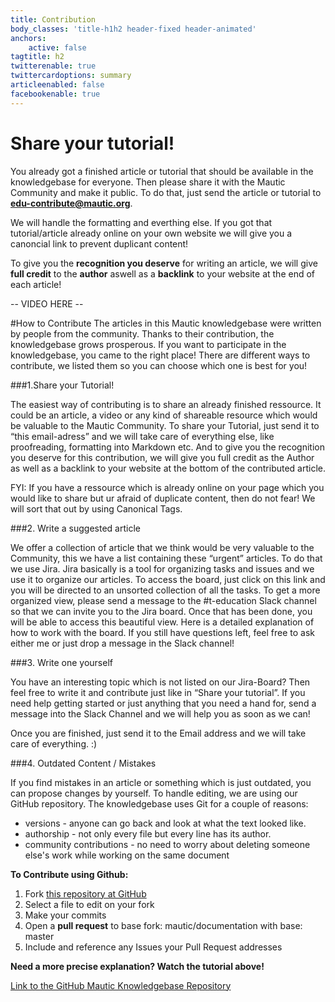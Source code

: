 ```yaml
---
title: Contribution
body_classes: 'title-h1h2 header-fixed header-animated'
anchors:
    active: false
tagtitle: h2
twitterenable: true
twittercardoptions: summary
articleenabled: false
facebookenable: true
---
```


# Share your tutorial!
You already got a finished article or tutorial that should be available in the knowledgebase for everyone. Then please share it with the Mautic Community and make it public. To do that, just send the article or tutorial to **[edu-contribute@mautic.org](mailto:edu-contribute@mautic.org)**. 

We will handle the formatting and everthing else. If you got that tutorial/article already online on your own website we will give you a canoncial link to prevent duplicant content!

To give you the **recognition you deserve** for writing an article, we will give **full credit** to the **author** aswell as a **backlink** to your website at the end of each article!

-- VIDEO HERE -- 

#How to Contribute
The articles in this Mautic knowledgebase were written by people from the community. Thanks to their contribution, the knowledgebase grows prosperous. If you want to participate in the knowledgebase, you came to the right place! There are different ways to contribute, we listed them so you can choose which one is best for you!

###1.Share your Tutorial!

The easiest way of contributing is to share an already finished ressource. It could be an article, a video or any kind of shareable resource which would be valuable to the Mautic Community. To share your Tutorial, just send it to “this email-adress” and we will take care of everything else, like proofreading, formatting into Markdown etc. And to give you the recognition you deserve for this contribution, we will give you full credit as the Author as well as a backlink to your website at the bottom of the contributed article.

FYI: If you have a ressource which is already online on your page which you would like to share but ur afraid of duplicate content, then do not fear! We will sort that out by using Canonical Tags. 

###2. Write a suggested article

We offer a collection of article that we think would be very valuable to the Community, this we have a list containing these “urgent” articles. To do that we use Jira. Jira basically is a tool for organizing tasks and issues and we use it to organize our articles. To access the board, just click on this link and you will be directed to an unsorted collection of all the tasks. To get a more organized view, please send a message to the #t-education Slack channel so that we can invite you to the Jira board. Once that has been done, you will be able to access this beautiful view. Here is a detailed explanation of how to work with the board. If you still have questions left, feel free to ask either me or just drop a message in the Slack channel!

###3. Write one yourself

You have an interesting topic which is not listed on our Jira-Board? Then feel free to write it and contribute just like in “Share your tutorial”. If you need help getting started or just anything that you need a hand for, send a message into the Slack Channel and we will help you as soon as we can!

Once you are finished, just send it to the Email address and we will take care of everything. :) 

###4. Outdated Content / Mistakes

If you find mistakes in an article or something which is just outdated, you can propose changes by yourself. To handle editing, we are using our GitHub repository. The knowledgebase uses Git for a couple of reasons: 
* versions - anyone can go back and look at what the text looked like.
* authorship - not only every file but every line has its author.
* community contributions - no need to worry about deleting someone else's work while working on the same document


**To Contribute using Github:**
1. Fork [this repository at GitHub ](https://github.com/mautic/mautic-community-knowledgebase) 
2. Select a file to edit on your fork
3. Make your commits
4. Open a **pull request** to base fork: mautic/documentation with base: master
5. Include and reference any Issues your Pull Request addresses

**Need a more precise explanation? Watch the tutorial above!**

[Link to the GitHub Mautic Knowledgebase Repository](https://github.com/mautic/mautic-community-knowledgebase)

